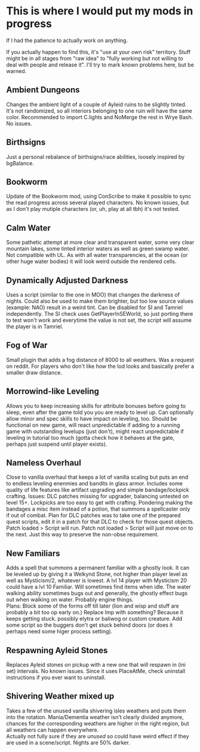 # This is where I would put my mods in progress

If I had the patience to actually work on anything.    

If you actually happen to find this, it's "use at your own risk" territory. Stuff might be in all stages from "raw idea" to "fully working but not willing to deal with people and release it". I'll try to mark known problems here, but be warned. 


## Ambient Dungeons

Changes the ambient light of a couple of Ayleid ruins to be slightly tinted. It's not randomized, so all interiors belonging to one ruin will have the same color. Recommended to import C.lights and NoMerge the rest in Wrye Bash. No issues. 


## Birthsigns

Just a personal rebalance of birthsigns/race abilities, loosely inspired by bgBalance. 


## Bookworm

Update of the Bookworm mod, using ConScribe to make it possible to sync the read progress across several played characters. No known issues, but as I don't play mutiple characters (or, uh, play at all tbh) it's not tested. 


## Calm Water

Some pathetic attempt at more clear and transparent water, some very clear mountain lakes, some tinted interior waters as well as green swamp water. Not compatible with UL. As with all water transparencies, at the ocean (or other huge water bodies) it will look weird outside the rendered cells. 


## Dynamically Adjusted Darkness

Uses a script (similar to the one in MOO) that changes the darkness of nights. Could also be used to make them brighter, but too low source values (example: NAO) result in a weird tint. 
Can be disabled for SI and Tamriel independently. The SI check uses GetPlayerInSEWorld, so just porting there to test won't work and everytime the value is not set, the script will assume the player is in Tamriel. 


## Fog of War

Small plugin that adds a fog distance of 8000 to all weathers. 
Was a request on reddit. For players who don't like how the lod looks and basically prefer a smaller draw distance. 


## Morrowind-like Leveling

Allows you to keep increasing skills for attribute bonuses before going to sleep, even after the game told you you are ready to level up. Can optionally allow minor and spec skills to have impact on leveling, too. Should be functional on new game, will react unpredictable if adding to a running game with outstanding levelups (just don't), might react unpredictable if leveling in tutorial too much (gotta check how it behaves at the gate, perhaps just suspend until player exists). 


## Nameless Overhaul

Close to vanilla overhaul that keeps a lot of vanilla scaling but puts an end to endless leveling enenmies and bandits in glass armor. Includes some quality of life features like artifact upgrading and simple bandage/lockpick crafting. 
Issues: DLC patches missing for upgrader, balancing untested on level 15+. Lockpicks are too easy to get with crafting. Pondering making the bandages a misc item instead of a potion, that summons a spellcaster only if out of combat. 
Plan for DLC patches was to take one of the prepared quest scripts, edit it in a patch for that DLC to check for those quest objects. Patch loaded > Script will run. Patch not loaded > Script will just move on to the next. Just this way to preserve the non-obse requirement.


## New Familiars

Adds a spell that summons a permanent familiar with a ghostly look. It can be leveled up by giving it a Welkynd Stone, not higher than player level as well as Mysticism/2, whatever is lowest. A lvl 14 player with Mysticism 20 could have a lvl 10 Familiar. Will sometimes find items when idle.
The water walking ability sometimes bugs out and generally, the ghostly effect bugs out when walking on water. Probably engine things.   
Plans: Block some of the forms off till later (lion and wisp and stuff are probably a bit too op early on.) Replace Imp with something? Because it keeps getting stuck. possibly elytra or baliwog or custom creature. Add some script so the buggers don't get stuck behind doors (or does it perhaps need some higer process setting).


## Respawning Ayleid Stones

Replaces Ayleid stones on pickup with a new one that will respawn in (ini set) intervals. No known issues. Since it uses PlaceAtMe, check uninstall instructions if you ever want to uninstall. 


## Shivering Weather mixed up

Takes a few of the unused vanilla shivering isles weathers and puts them into the rotation.
Mania/Dementia weather isn't clearly divided anymore, chances for the corresponding weathers are higher in the right region, but all weathers can happen everywhere.    
Actually not fully sure if they are *unused* so could have weird effect if they are used in a scene/script. 
Nights are 50% darker.


